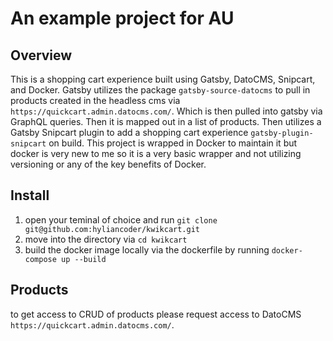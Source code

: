 # An example project for AU

## Overview

This is a shopping cart experience built using Gatsby, DatoCMS, Snipcart, and Docker. Gatsby utilizes the package `gatsby-source-datocms` to pull in products created in the headless cms via `https://quickcart.admin.datocms.com/`. Which is then pulled into gatsby via GraphQL queries. Then it is mapped out in a list of products. Then utilizes a Gatsby Snipcart plugin to add a shopping cart experience `gatsby-plugin-snipcart` on build. This project is wrapped in Docker to maintain it but docker is very new to me so it is a very basic wrapper and not utilizing versioning or any of the key benefits of Docker.

## Install

1. open your teminal of choice and run `git clone git@github.com:hyliancoder/kwikcart.git`
2. move into the directory via `cd kwikcart`
3. build the docker image locally via the dockerfile by running `docker-compose up --build`


## Products

to get access to CRUD of products please request access to DatoCMS `https://quickcart.admin.datocms.com/`.